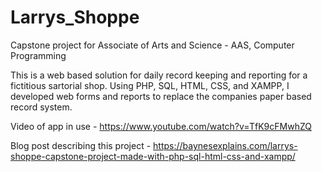 # Larrys_Shoppe
Capstone project for Associate of Arts and Science - AAS, Computer Programming

This is a web based solution for daily record keeping and reporting for a fictitious sartorial shop. 
Using PHP, SQL, HTML, CSS, and XAMPP, I developed web forms and reports to replace the companies paper based record system.

Video of app in use - https://www.youtube.com/watch?v=TfK9cFMwhZQ

Blog post describing this project - https://baynesexplains.com/larrys-shoppe-capstone-project-made-with-php-sql-html-css-and-xampp/
